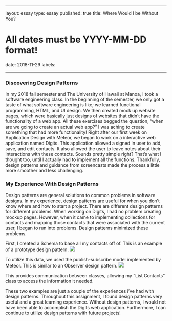  ---
layout: essay
type: essay
published: true
title: Where Would I be Without You? 
# All dates must be YYYY-MM-DD format!
date: 2018-11-29
labels:

---

### Discovering Design Patterns 

   In my 2018 fall semester and The University of Hawaii at Manoa, I took a software engineering class.
 In the beginning of the semester, we only got a taste of what software engineering is like; we learned functional
 programming, HTML, and UI design. We then created mock up website pages, which were basically just designs of 
 websites that didn’t have the functionality of a web app. All these exercises begged the question, “when are we 
 going to create an actual web app?” I was aching to create something that had more functionality! Right after our 
 first week on Application Design with Meteor, we began to work on a interactive web application named Digits. 
 This application allowed a signed in user to add, save, and edit contacts. It also allowed the user to leave notes 
 about their interactions with these contacts. Sounds pretty simple right? That’s what I thought too, until I actually 
 had to implement all the functions. Thankfully, design patterns and guidance from screencasts made the process a little 
 more smoother and less challenging. 
  
  ### My Experience With Design Patterns 
   Design patterns are general solutions to common problems in software designs. In my experience, design patterns are
useful for when you don’t know where and how to start a project. There are different design patterns for different problems. 
When working on Digits, I had no problem creating mockup pages. However, when it came to implementing collections for contacts
and mapping those contacts that were associated with the current user, I began to run into problems. Design patterns minimized 
these problems. 

   First, I created a Schema to base all my contacts off of. This is an example of a prototype design pattern. 
<img class="ui medium right floated rounded image" src="../images/Prototypes.jpg">

   To utilize this data, we used the publish-subscribe model implemented by Meteor. This is similar to an Observer design pattern.
<img class="ui medium right floated rounded image" src="../images/observers.jpg">

This provides communication between classes, allowing my “List Contacts” class to access the information it needed. 

   These two examples are just a couple of the experiences i’ve had with design patterns. Throughout this assignment, I found 
design patterns very useful and a great learning experience. Without design patterns, I would not have been able to accomplish 
the Digits web application. Furthermore, I can continue to utilize design patterns with future projects! 

